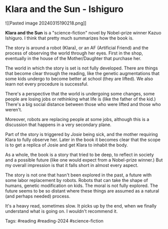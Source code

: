 # Klara and the Sun - Ishiguro

![[Pasted image 20240315190218.png]]

**Klara and the Sun** is a "science-fiction" novel by Nobel-prize winner Kazuo Ishiguro. I think that pretty much summarizes how the book is. 

The story is around a robot (Klara), or an AF (Artificial Friend) and the process of observing the world through her eyes. First in the shop, eventually in the house of the Mother/Daughter that purchase her. 

The world in which the story is set is not fully developed. There are things that become clear through the reading, like the genetic augmentations that some kids undergo to become better at school (they are lifted). We also learn not every procedure is successful. 

There's a perspective that the world is undergoing some changes, some people are losing jobs or rethinking what life is (like the father of the kid.) There's a big social distance between those who were lifted and those who weren't. 

Moreover, robots are replacing people at some jobs, although this is a discussion that happens in a very secondary plane. 

Part of the story is triggered by *Josie* being sick, and the mother requiring Klara to fully observe her. Later in the book it becomes clear that the scope is to get a replica of Josie and get Klara to inhabit the body. 

As a whole, the book is a story that tried to be deep, to reflect in society and a possible future (like one would expect from a Nobel-prize winner.) But my overall impression is that it falls short in almost every aspect. 

The story is not one that hasn't been explored in the past, a future with some labor replacement by robots. Robots that can take the shape of humans, genetic modification on kids. The moral is not fully explored. The future seems to be so distant where these things are assumed as a natural (and perhaps needed) process. 

It's a heavy read, sometimes slow. It picks up by the end, when we finally understand what is going on. I wouldn't recommend it. 


Tags: #reading #reading-2024 #science-fiction 